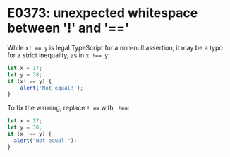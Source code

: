 # E0373: unexpected whitespace between '!' and '=='

While `x! == y` is legal TypeScript for a non-null assertion, it may be a typo for a strict inequality, as in `x !== y`:

```typescript
let x = 17;
let y = 38;
if (x! == y) {
    alert('Not equal!');
}
```

To fix the warning, replace `! ==` with ` !==`:

```typescript
let x = 17;
let y = 38;
if (x !== y) {
  alert("Not equal!");
}
```
